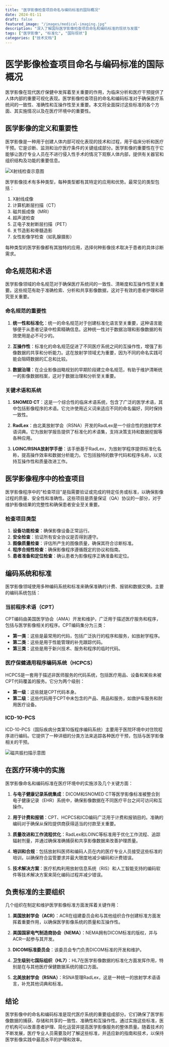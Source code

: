 ```yaml
---
title: "医学影像检查项目命名与编码标准的国际概况"
date: 2024-01-11
draft: false
featured_image: "/images/medical-imaging.jpg"
description: "深入了解国际医学影像检查项目命名和编码标准的现状与发展"
tags: ["医学影像", "标准化", "国际现状"]
categories: ["技术文档"]
---
```


# 医学影像检查项目命名与编码标准的国际概况

医学影像在现代医疗保健中发挥着至关重要的作用，为临床分析和医疗干预提供了人体内部的重要可视化表现。医学影像检查项目的命名和编码标准对于确保医疗系统间的一致性、准确性和互操作性至关重要。本文将全面探讨这些标准的各个方面、其实施情况以及在医疗环境中的重要性。

## 医学影像的定义和重要性

医学影像是一种用于创建人体内部可视化表现的技术和过程，用于临床分析和医疗干预。它是诊断、监测和治疗医疗条件的关键组成部分。医学影像的重要性在于它能够让医疗专业人员在不进行侵入性手术的情况下观察人体内部，提供有关器官和组织结构及功能的重要信息。

![X射线检查示意图](https://upload.wikimedia.org/wikipedia/commons/thumb/6/6f/X-ray_General_Illustration.jpg/500px-X-ray_General_Illustration.jpg)

医学影像技术有多种类型，每种类型都有其特定的应用和优势。最常见的类型包括：

1. X射线成像
2. 计算机断层扫描（CT）
3. 磁共振成像（MRI）
4. 超声波检查
5. 正电子发射断层扫描（PET）
6. 关节造影和脊髓造影
7. 女性影像学检查（如乳腺摄影）

每种类型的医学影像都有其独特的应用，选择何种影像技术取决于患者的具体诊断需求。

## 命名规范和术语

医学影像领域的命名规范对于确保医疗系统间的一致性、清晰度和互操作性至关重要。这些规范有助于准确检索、分析和共享影像数据，这对于有效的患者护理和研究至关重要。

### 命名规范的重要性

1. **统一性和标准化**：统一的命名规范对于创建标准化语言至关重要，这种语言能够便于从患者记录中检索精确信息。这种统一性对于数据治理和影像数据的有效使用是必不可少的。

2. **互操作性**：标准化的命名规范促进了不同医疗系统之间的互操作性，增强了影像数据的共享和分析能力。这在放射学领域尤为重要，因为不同的命名实践可能会阻碍数据的汇总和比较。

3. **数据治理**：在企业影像战略规划的早期阶段建立命名规范，有助于维护清晰统一的影像数据档案，这对于数据治理和分析至关重要。

### 关键术语和系统

1. **SNOMED CT**：这是一个综合性的临床术语系统，包含了广泛的医学术语，其中包括影像程序的术语。它允许使用近义词来适应不同的命名偏好，同时保持一致性。

2. **RadLex**：由北美放射学会（RSNA）开发的RadLex是一个综合性的放射学术语词典。它为放射学报告提供了标准化的术语集，支持决策支持和数据挖掘等各种应用。

3. **LOINC/RSNA放射学手册**：该手册基于RadLex，为放射学程序提供标准化名称，提高操作效率和数据分析能力。它包括独特的数字代码和程序名称，以支持互操作性和质量改进工作。

## 医学影像程序中的检查项目

医学影像程序中的"检查项目"是指需要验证或完成的特定任务或标准，以确保影像过程的质量、安全性和准确性。这些项目是质量保证（QA）协议的一部分，对于维护影像结果的完整性和确保患者安全至关重要。

### 检查项目类型

1. **设备功能检查**：确保影像设备正常运行。
2. **安全检查**：验证所有安全协议是否得到遵守。
3. **图像质量检查**：评估所产生的图像质量，确保其符合诊断标准。
4. **程序合规性检查**：确保影像程序遵循既定的协议和指南。
5. **患者准备和定位检查**：确认患者为影像程序正确准备和定位。

## 编码系统和标准

医学影像领域使用多种编码系统和标准来确保准确的计费、报销和数据交换。主要的编码系统包括：

### 当前程序术语（CPT）

CPT编码由美国医学协会（AMA）开发和维护，广泛用于描述医疗服务和程序，包括与医学影像相关的程序。CPT编码集分为三类：

- **第一类**：这些是最常用的代码，包括广泛执行的程序和服务，如放射学程序。
- **第二类**：这些是用于性能管理的补充跟踪代码。
- **第三类**：这些是用于新兴技术、服务和程序的临时代码。

### 医疗保健通用程序编码系统（HCPCS）

HCPCS是一套用于描述非医师服务的代码系统，包括医疗用品、设备和某些未被CPT代码覆盖的服务。它分为两个级别：

- **第一级**：这些就是CPT代码本身。
- **第二级**：这些代码用于CPT中未包含的产品、用品和服务，如救护车服务和耐用医疗设备。

### ICD-10-PCS

ICD-10-PCS（国际疾病分类第10版程序编码系统）主要用于医院环境中对住院程序进行编码。它提供了一种详细的分类方法来追踪各种医疗干预，包括与医学影像相关的干预。

![磁共振扫描示意图](https://upload.wikimedia.org/wikipedia/commons/thumb/d/d8/MRI_Scan_General_Illustration.jpg/500px-MRI_Scan_General_Illustration.jpg)

## 在医疗环境中的实施

医学影像命名和编码标准在医疗环境中的实施涉及几个关键方面：

1. **与电子健康记录系统集成**：DICOM和SNOMED CT等医学影像标准被整合到电子健康记录（EHR）系统中，确保影像数据在不同医疗平台之间可访问和互操作。

2. **用于计费和报销**：CPT、HCPCS和ICD编码广泛用于计费和报销目的。准确的编码对于确保从保险提供商获得适当的付款至关重要。

3. **质量改进和工作流程优化**：RadLex和LOINC等标准用于优化工作流程、追踪辐射剂量，并通过确保准确捕获和共享影像数据来改善护理质量。

4. **培训和合规**：包括放射科医师和编码人员在内的医疗专业人员接受这些标准的培训，以确保符合监管要求并最大限度地减少编码和计费错误。

5. **技术解决方案**：医疗机构利用放射信息系统（RIS）和人工智能支持的编码软件等技术解决方案来简化编码过程并减少错误。

## 负责标准的主要组织

几个组织在制定和维护医学影像标准方面发挥着关键作用：

1. **美国放射学会（ACR）**：ACR在组建委员会和与其他组织合作创建标准方面发挥着重要作用，以确保医学影像系统的质量和互操作性。

2. **美国国家电气制造商协会（NEMA）**：NEMA拥有DICOM标准的版权，并与ACR一起参与其开发。

3. **DICOM标准委员会**：该委员会专门负责DICOM标准的开发和维护。

4. **卫生级别七国际组织（HL7）**：HL7在医学影像数据的标准化方面发挥作用，特别是在与其他医疗保健数据系统的接口方面。

5. **北美放射学会（RSNA）**：RSNA管理RadLex，这是一种统一的放射学术语语言，补充其他词典和标准。

## 结论

医学影像中的命名和编码标准是现代医疗系统的重要组成部分。它们确保了医学影像数据的捕获、存储和共享的一致性、准确性和互操作性。通过实施这些标准，医疗机构可以改善患者护理、简化运营并提高医学影像服务的整体质量。随着技术的不断发展，医疗专业人员需要及时了解这些标准，并适应新的指南和技术，以保持医学影像实践中最高水平的护理和效率。
